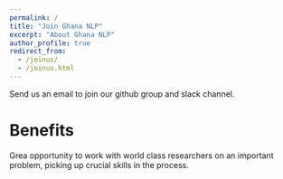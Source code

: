 ```yaml
---
permalink: /
title: "Join Ghana NLP"
excerpt: "About Ghana NLP"
author_profile: true
redirect_from: 
  - /joinus/
  - /joinus.html
---
```


Send us an email to join our github group and slack channel.

Benefits
======
Grea opportunity to work with world class researchers on an important problem, picking up crucial skills in the process.
